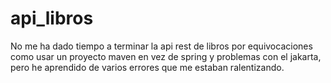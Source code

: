 # api_libros
 
No me ha dado tiempo a terminar la api rest de libros por equivocaciones como usar un proyecto maven en vez de spring y problemas con el jakarta, pero he aprendido de varios errores que me estaban ralentizando.

